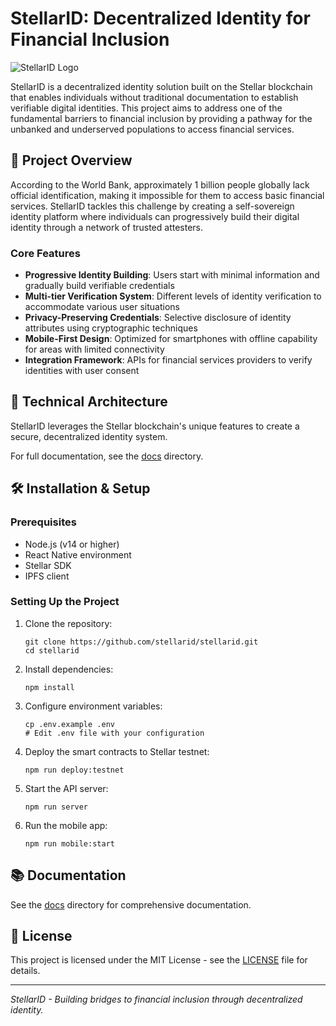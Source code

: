 # StellarID: Decentralized Identity for Financial Inclusion

![StellarID Logo](./docs/images/stellarid-logo.png)

StellarID is a decentralized identity solution built on the Stellar blockchain that enables individuals without traditional documentation to establish verifiable digital identities. This project aims to address one of the fundamental barriers to financial inclusion by providing a pathway for the unbanked and underserved populations to access financial services.

## 🌟 Project Overview

According to the World Bank, approximately 1 billion people globally lack official identification, making it impossible for them to access basic financial services. StellarID tackles this challenge by creating a self-sovereign identity platform where individuals can progressively build their digital identity through a network of trusted attesters.

### Core Features

- **Progressive Identity Building**: Users start with minimal information and gradually build verifiable credentials
- **Multi-tier Verification System**: Different levels of identity verification to accommodate various user situations
- **Privacy-Preserving Credentials**: Selective disclosure of identity attributes using cryptographic techniques
- **Mobile-First Design**: Optimized for smartphones with offline capability for areas with limited connectivity
- **Integration Framework**: APIs for financial services providers to verify identities with user consent

## 🚀 Technical Architecture

StellarID leverages the Stellar blockchain's unique features to create a secure, decentralized identity system.

For full documentation, see the [docs](./docs) directory.

## 🛠️ Installation & Setup

### Prerequisites

- Node.js (v14 or higher)
- React Native environment
- Stellar SDK
- IPFS client

### Setting Up the Project

1. Clone the repository:
   ```
   git clone https://github.com/stellarid/stellarid.git
   cd stellarid
   ```

2. Install dependencies:
   ```
   npm install
   ```

3. Configure environment variables:
   ```
   cp .env.example .env
   # Edit .env file with your configuration
   ```

4. Deploy the smart contracts to Stellar testnet:
   ```
   npm run deploy:testnet
   ```

5. Start the API server:
   ```
   npm run server
   ```

6. Run the mobile app:
   ```
   npm run mobile:start
   ```

## 📚 Documentation

See the [docs](./docs) directory for comprehensive documentation.

## 📄 License

This project is licensed under the MIT License - see the [LICENSE](LICENSE) file for details.

---

*StellarID - Building bridges to financial inclusion through decentralized identity.*
